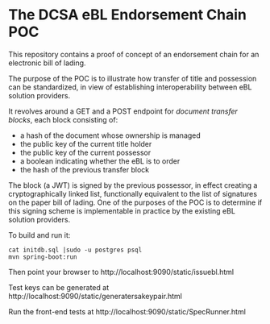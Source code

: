 The DCSA eBL Endorsement Chain POC
==================================

This repository contains a proof of concept of an endorsement chain for an electronic bill of lading.

The purpose of the POC is to illustrate how transfer of title and possession can be standardized, in view of establishing interoperability between eBL solution providers.

It revolves around a GET and a POST endpoint for *document transfer blocks*, each block consisting of:

 * a hash of the document whose ownership is managed
 * the public key of the current title holder
 * the public key of the current possessor
 * a boolean indicating whether the eBL is to order
 * the hash of the previous transfer block

The block (a JWT) is signed by the previous possessor, in effect creating a cryptographically linked list, functionally equivalent to the list of signatures on the paper bill of lading. One of the purposes of the POC is to determine if this signing scheme is implementable in practice by the existing eBL solution providers.

To build and run it:
```
cat initdb.sql |sudo -u postgres psql
mvn spring-boot:run
```

Then point your browser to http://localhost:9090/static/issuebl.html

Test keys can be generated at http://localhost:9090/static/generatersakeypair.html

Run the front-end tests at http://localhost:9090/static/SpecRunner.html
